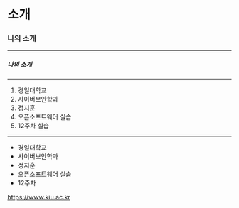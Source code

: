 
# 소개
### 나의 소개
---
##### 나의 소개
---
1. 경일대학교
2. 사이버보안학과
3. 정지훈
4. 오픈소프트웨어 실습
5. 12주차 실습

***

- 경일대학교
- 사이버보안학과
- 정지훈
- 오픈소프트웨어 실습
- 12주차

<https://www.kiu.ac.kr>

